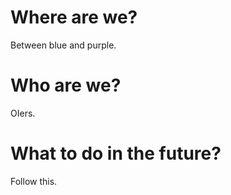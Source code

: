 # Where are we?
Between blue and purple.
# Who are we?
OIers.
# What to do in the future?
Follow this.
